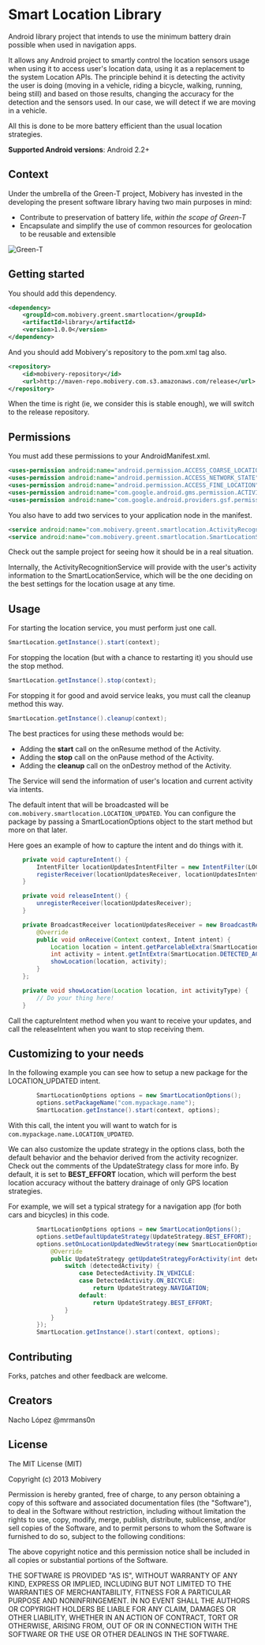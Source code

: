 Smart Location Library
======================

Android library project that intends to use the minimum battery drain possible when used in navigation apps.

It allows any Android project to smartly control the location sensors usage when using it to access user's location data, using it as a replacement to the system Location APIs. 
The principle behind it is detecting the activity the user is doing (moving in a vehicle, riding a bicycle, walking, running, being still) and based on those results, changing the accuracy for the detection and the sensors used. In our case, we will detect if we are moving in a vehicle.

All this is done to be more battery efficient than the usual location strategies.

**Supported Android versions**: Android 2.2+

Context
-------

Under the umbrella of the Green-T project, Mobivery has invested in the developing the present software library having two main purposes in mind:

* Contribute to preservation of battery life, *within the scope of Green-T*
* Encapsulate and simplify the use of common resources for geolocation to be reusable and extensible

![Green-T](http://greent.av.it.pt/images/logo.png)

Getting started
---------------

You should add this dependency.

````xml
<dependency>
	<groupId>com.mobivery.greent.smartlocation</groupId>
	<artifactId>library</artifactId>
	<version>1.0.0</version>
</dependency>
````

And you should add Mobivery's repository to the pom.xml <repositories> tag also.

````xml
<repository>
	<id>mobivery-repository</id>
    <url>http://maven-repo.mobivery.com.s3.amazonaws.com/release</url>
</repository>
````

When the time is right (ie, we consider this is stable enough), we will switch to the release repository.

Permissions
-----------

You must add these permissions to your AndroidManifest.xml. 

````xml
<uses-permission android:name="android.permission.ACCESS_COARSE_LOCATION"/>
<uses-permission android:name="android.permission.ACCESS_NETWORK_STATE"/>
<uses-permission android:name="android.permission.ACCESS_FINE_LOCATION"/>
<uses-permission android:name="com.google.android.gms.permission.ACTIVITY_RECOGNITION"/>
<uses-permission android:name="com.google.android.providers.gsf.permission.READ_GSERVICES"/>

````

You also have to add two services to your application node in the manifest.

````xml
<service android:name="com.mobivery.greent.smartlocation.ActivityRecognitionService"/>
<service android:name="com.mobivery.greent.smartlocation.SmartLocationService"/>
````

Check out the sample project for seeing how it should be in a real situation.

Internally, the ActivityRecognitionService will provide with the user's activity information to the SmartLocationService, which will be the one deciding on the best settings for the location usage at any time.

Usage
-----

For starting the location service, you must perform just one call.

````java
SmartLocation.getInstance().start(context);
````

For stopping the location (but with a chance to restarting it) you should use the stop method.

````java
SmartLocation.getInstance().stop(context);
````

For stopping it for good and avoid service leaks, you must call the cleanup method this way.

````java
SmartLocation.getInstance().cleanup(context);
````

The best practices for using these methods would be:

* Adding the **start** call on the onResume method of the Activity.
* Adding the **stop** call on the onPause method of the Activity.
* Adding the **cleanup** call on the onDestroy method of the Activity.

The Service will send the information of user's location and current activity via intents.

The default intent that will be broadcasted will be `com.mobivery.smartlocation.LOCATION_UPDATED`. You can configure the package by passing a SmartLocationOptions object to the start method but more on that later.

Here goes an example of how to capture the intent and do things with it.

````java
    private void captureIntent() {
        IntentFilter locationUpdatesIntentFilter = new IntentFilter(LOCATION_UPDATED_INTENT);
        registerReceiver(locationUpdatesReceiver, locationUpdatesIntentFilter);
    }

    private void releaseIntent() {
        unregisterReceiver(locationUpdatesReceiver);
    }

    private BroadcastReceiver locationUpdatesReceiver = new BroadcastReceiver() {
        @Override
        public void onReceive(Context context, Intent intent) {
            Location location = intent.getParcelableExtra(SmartLocation.DETECTED_LOCATION_KEY);
            int activity = intent.getIntExtra(SmartLocation.DETECTED_ACTIVITY_KEY, DetectedActivity.UNKNOWN);
            showLocation(location, activity);
        }
    };

    private void showLocation(Location location, int activityType) {
        // Do your thing here!
    }
````

Call the captureIntent method when you want to receive your updates, and call the releaseIntent when you want to stop receiving them. 

Customizing to your needs
-------------------------
In the following example you can see how to setup a new package for the LOCATION_UPDATED intent.

````java
        SmartLocationOptions options = new SmartLocationOptions();
        options.setPackageName("com.mypackage.name");
        SmartLocation.getInstance().start(context, options);
````

With this call, the intent you will want to watch for is `com.mypackage.name.LOCATION_UPDATED`.

We can also customize the update strategy in the options class, both the default behavior and the behavior derived from the activity recognizer. Check out the comments of the UpdateStrategy class for more info. By default, it is set to **BEST_EFFORT** location, which will perform the best location accuracy without the battery drainage of only GPS location strategies.

For example, we will set a typical strategy for a navigation app (for both cars and bicycles) in this code.

````java
        SmartLocationOptions options = new SmartLocationOptions();
        options.setDefaultUpdateStrategy(UpdateStrategy.BEST_EFFORT);
        options.setOnLocationUpdatedNewStrategy(new SmartLocationOptions.OnLocationUpdated() {
            @Override
            public UpdateStrategy getUpdateStrategyForActivity(int detectedActivity) {
                switch (detectedActivity) {
                    case DetectedActivity.IN_VEHICLE:
                    case DetectedActivity.ON_BICYCLE:
                        return UpdateStrategy.NAVIGATION;
                    default:
                        return UpdateStrategy.BEST_EFFORT;
                }
            }
        });
        SmartLocation.getInstance().start(context, options);
````

Contributing
------------
Forks, patches and other feedback are welcome.

Creators
--------

Nacho López @mrmans0n

License
-------

The MIT License (MIT)

Copyright (c) 2013 Mobivery

Permission is hereby granted, free of charge, to any person obtaining a copy
of this software and associated documentation files (the "Software"), to deal
in the Software without restriction, including without limitation the rights
to use, copy, modify, merge, publish, distribute, sublicense, and/or sell
copies of the Software, and to permit persons to whom the Software is
furnished to do so, subject to the following conditions:

The above copyright notice and this permission notice shall be included in
all copies or substantial portions of the Software.

THE SOFTWARE IS PROVIDED "AS IS", WITHOUT WARRANTY OF ANY KIND, EXPRESS OR
IMPLIED, INCLUDING BUT NOT LIMITED TO THE WARRANTIES OF MERCHANTABILITY,
FITNESS FOR A PARTICULAR PURPOSE AND NONINFRINGEMENT. IN NO EVENT SHALL THE
AUTHORS OR COPYRIGHT HOLDERS BE LIABLE FOR ANY CLAIM, DAMAGES OR OTHER
LIABILITY, WHETHER IN AN ACTION OF CONTRACT, TORT OR OTHERWISE, ARISING FROM,
OUT OF OR IN CONNECTION WITH THE SOFTWARE OR THE USE OR OTHER DEALINGS IN
THE SOFTWARE.
